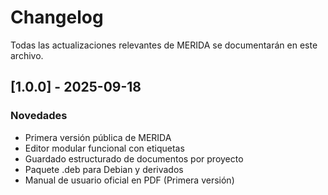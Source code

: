# Changelog

Todas las actualizaciones relevantes de MERIDA se documentarán en este archivo.

## [1.0.0] - 2025-09-18
### Novedades
- Primera versión pública de MERIDA
- Editor modular funcional con etiquetas
- Guardado estructurado de documentos por proyecto
- Paquete .deb para Debian y derivados
- Manual de usuario oficial en PDF (Primera versión)

